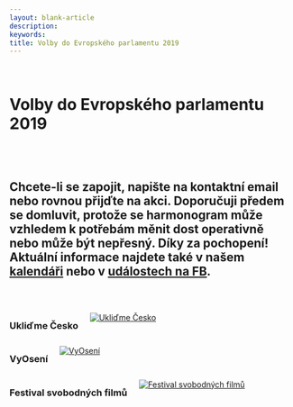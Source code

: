 ```yaml
---
layout: blank-article
description: 
keywords: 
title: Volby do Evropského parlamentu 2019
---
```


<div class="pce-hero pce-hero--entry">
    <div class="pce-hero__content">
      <br>
        <h1 class="c-page-title">Volby do Evropského parlamentu 2019</h1><br><br>
        <h2 class="t-h4-alt">
          Chcete-li se zapojit, napište na kontaktní email nebo rovnou přijďte na akci. Doporučuji předem se domluvit, protože se harmonogram může vzhledem k potřebám měnit dost operativně nebo může být nepřesný. Díky za pochopení!           
          Aktuální informace najdete také v našem <a href="https://calendar.google.com/calendar/embed?showTitle=0&showNav=0&showDate=0&showPrint=0&showTabs=0&showCalendars=0&showTz=0&mode=AGENDA&height=500&wkst=2&hl=cs&bgcolor=%23FFFFFF&src=r26esfjiivuu9temt46dholqhs%40group.calendar.google.com&ctz=Europe%2FPrague&color=%232952A3">kalendáři</a> nebo v <a href="https://www.facebook.com/pirati.vysocina/events/">událostech na FB</a>.
      </h2>
    </div>
</div>
<br>
<br>
<div class="o-section">
  <div class="row">
    <div class="columns medium-4">
      <div class="o-section-header o-section-header--bordered">
        <h3 class="o-section__heading t-h4-alt">Ukliďme Česko</h3>
      </div>
      <a href="/cinnost/uklidme-cesko/"><img src="https://raw.githubusercontent.com/pirati-web/vysocina.pirati.cz/master/assets/img/uklidme.jpg" alt="Ukliďme Česko" style="margin:10px 0px"></a>
    </div>
    <div class="columns medium-4">
      <div class="o-section-header o-section-header--bordered">
        <h3 class="o-section__heading t-h4-alt">VyOsení</h3>
      </div>
      <a href="/cinnost/vyoseni/"><img src="https://raw.githubusercontent.com/pirati-web/vysocina.pirati.cz/master/assets/img/vyoseni.jpg" alt="VyOsení" style="margin:10px 0px"></a>
    </div>
    <div class="columns medium-4">
      <div class="o-section-header o-section-header--bordered">
        <h3 class="o-section__heading t-h4-alt">Festival svobodných filmů</h3>
      </div>
      <a href="/cinnost/fsf/"><img src="https://raw.githubusercontent.com/pirati-web/vysocina.pirati.cz/master/assets/img/fsf.jpg" alt="Festival svobodných filmů" style="margin:10px 0px"></a>
    </div>
  </div>
</div>
